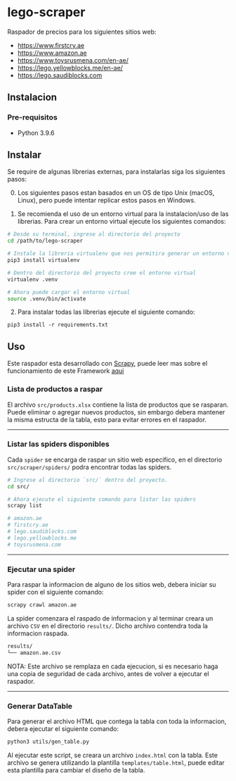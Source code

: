 # lego-scraper

Raspador de precios para los siguientes sitios web:

+ https://www.firstcry.ae
+ https://www.amazon.ae
+ https://www.toysrusmena.com/en-ae/
+ https://lego.yellowblocks.me/en-ae/
+ https://lego.saudiblocks.com

## Instalacion

### Pre-requisitos

- Python 3.9.6

## Instalar

Se require de algunas librerias externas, para instalarlas siga los siguientes pasos:

0. Los siguientes pasos estan basados en un OS de tipo Unix (macOS, Linux), pero puede intentar replicar estos pasos en Windows.

1. Se recomienda el uso de un entorno virtual para la instalacion/uso de las librerias. Para crear un entorno virtual ejecute los siguientes comandos:

```bash
# Desde su terminal, ingrese al directorio del proyecto
cd /path/to/lego-scraper

# Instale la libreria virtualenv que nos permitira generar un entorno virtual
pip3 install virtualenv

# Dentro del directorio del proyecto cree el entorno virtual
virtualenv .venv

# Ahora puede cargar el entorno virtual
source .venv/bin/activate
```

2. Para instalar todas las librerias ejecute el siguiente comando:
```
pip3 install -r requirements.txt
```


## Uso

Este raspador esta desarrollado con [Scrapy](https://scrapy.org/), puede leer mas sobre el funcionamiento de este Framework [aqui](https://docs.scrapy.org/en/latest/)

### Lista de productos a raspar

El archivo `src/products.xlsx` contiene la lista de productos que se rasparan. Puede eliminar o agregar nuevos productos, sin embargo debera mantener la misma estructa de la tabla, esto para evitar errores en el raspador.

---

### Listar las spiders disponibles

Cada `spider` se encarga de raspar un sitio web especifico, en el directorio `src/scraper/spiders/` podra encontrar todas las spiders.
```bash
# Ingrese al directorio `src/` dentro del proyecto.
cd src/

# Ahora ejecute el siguiente comando para listar las spiders
scrapy list

# amazon.ae
# firstcry.ae
# lego.saudiblocks.com
# lego.yellowblocks.me
# toysrusmena.com
```

---

### Ejecutar una spider

Para raspar la informacion de alguno de los sitios web, debera iniciar su spider con el siguiente comando:

```bash
scrapy crawl amazon.ae
```

La spider comenzara el raspado de informacion y al terminar creara un archivo `CSV` en el directorio `results/`. Dicho archivo contendra toda la informacion raspada.

```bash
results/
└── amazon.ae.csv
```

NOTA: Este archivo se remplaza en cada ejecucion, si es necesario haga una copia de seguridad de cada archivo, antes de volver a ejecutar el raspador.

---

### Generar DataTable

Para generar el archivo HTML que contega la tabla con toda la informacion, debera ejecutar el siguiente comando:
```bash
python3 utils/gen_table.py
```

Al ejecutar este script, se creara un archivo `index.html` con la tabla. Este archivo se genera utilizando la plantilla `templates/table.html`, puede editar esta plantilla para cambiar el diseño de la tabla.
